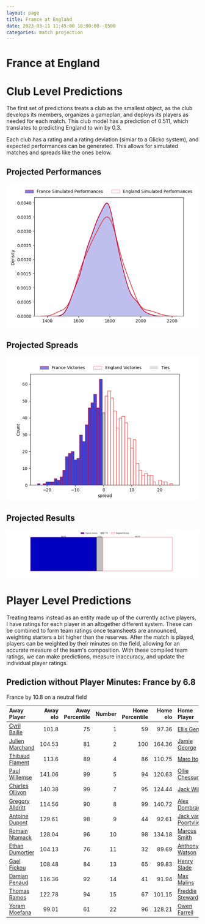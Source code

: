 ```yaml
---  
layout: page  
title: France at England  
date: 2023-03-11 11:45:00 18:00:00 -0500  
categories: match projection  
---
```

# France at England

# Club Level Predictions


The first set of predictions treats a club as the smallest object, as the club develops its members, organizes a gameplan, and deploys its players as needed for each match. This club model has a prediction of 0.511, which translates to predicting England to win by 0.3.

Each club has a rating and a rating deviation (simiar to a Glicko system), and expected performances can be generated. This allows for simulated matches and spreads like the ones below.
## Projected Performances


![Projected Performances](plots/performances_2023-03-11-England-France.png)
## Projected Spreads


![Projected Spreads](plots/spreads_2023-03-11-England-France.png)
## Projected Results


![Projected Results](plots/resultbar_2023-03-11-England-France.png)
# Player Level Predictions


Treating teams instead as an entity made up of the currently active players, I have ratings for each player in an altogether different system. These can be combined to form team ratings once teamsheets are announced, weighting starters a bit higher than the reserves. After the match is played, players can be weighted by their minutes on the field, allowing for an accurate measure of the team's composition. With these compiled team ratings, we can make predictions, measure inaccuracy, and update the individual player ratings.
## Prediction without Player Minutes: France by 6.8


France by 10.8 on a neutral field



| Away Player                                                     |   Away elo |   Away Percentile |   Number |   Home Percentile |   Home elo | Home Player                                                          |
|:----------------------------------------------------------------|-----------:|------------------:|---------:|------------------:|-----------:|:---------------------------------------------------------------------|
| [Cyril Baille](..//playerfiles//CyrilBaille_cleaned.md)         |     101.8  |                75 |        1 |                59 |      97.36 | [Ellis Genge](..//playerfiles//EllisGenge_cleaned.md)                |
| [Julien Marchand](..//playerfiles//JulienMarchand_cleaned.md)   |     104.53 |                81 |        2 |               100 |     164.36 | [Jamie George](..//playerfiles//JamieGeorge_cleaned.md)              |
| [Thibaud Flament](..//playerfiles//ThibaudFlament_cleaned.md)   |     113.6  |                89 |        4 |                86 |     110.75 | [Maro Itoje](..//playerfiles//MaroItoje_cleaned.md)                  |
| [Paul Willemse](..//playerfiles//PaulWillemse_cleaned.md)       |     141.06 |                99 |        5 |                94 |     120.63 | [Ollie Chessum](..//playerfiles//OllieChessum_cleaned.md)            |
| [Charles Ollivon](..//playerfiles//CharlesOllivon_cleaned.md)   |     140.38 |                99 |        7 |                95 |     124.44 | [Jack Willis](..//playerfiles//JackWillis_cleaned.md)                |
| [Gregory Alldritt](..//playerfiles//GregoryAlldritt_cleaned.md) |     114.56 |                90 |        8 |                99 |     140.72 | [Alex Dombrandt](..//playerfiles//AlexDombrandt_cleaned.md)          |
| [Antoine Dupont](..//playerfiles//AntoineDupont_cleaned.md)     |     129.61 |                98 |        9 |                44 |      92.61 | [Jack van Poortvliet](..//playerfiles//JackvanPoortvliet_cleaned.md) |
| [Romain Ntamack](..//playerfiles//RomainNtamack_cleaned.md)     |     128.04 |                96 |       10 |                98 |     134.18 | [Marcus Smith](..//playerfiles//MarcusSmith_cleaned.md)              |
| [Ethan Dumortier](..//playerfiles//EthanDumortier_cleaned.md)   |     104.13 |                76 |       11 |                32 |      89.69 | [Anthony Watson](..//playerfiles//AnthonyWatson_cleaned.md)          |
| [Gael Fickou](..//playerfiles//GaelFickou_cleaned.md)           |     108.48 |                84 |       13 |                65 |      99.83 | [Henry Slade](..//playerfiles//HenrySlade_cleaned.md)                |
| [Damian Penaud](..//playerfiles//DamianPenaud_cleaned.md)       |     116.36 |                92 |       14 |                41 |      91.94 | [Max Malins](..//playerfiles//MaxMalins_cleaned.md)                  |
| [Thomas Ramos](..//playerfiles//ThomasRamos_cleaned.md)         |     122.78 |                94 |       15 |                67 |     101.15 | [Freddie Steward](..//playerfiles//FreddieSteward_cleaned.md)        |
| [Yoram Moefana](..//playerfiles//YoramMoefana_cleaned.md)       |      99.01 |                61 |       22 |                96 |     128.21 | [Owen Farrell](..//playerfiles//OwenFarrell_cleaned.md)              |

